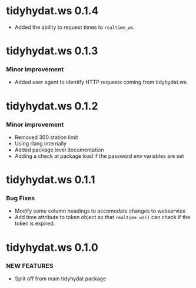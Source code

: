 tidyhydat.ws 0.1.4
=========================
* Added the ability to request times to `realtime_ws`.


tidyhydat.ws 0.1.3
=========================

### Minor improvement

* Added user agent to identify HTTP requests coming from tidyhydat.ws



tidyhydat.ws 0.1.2
=========================

### Minor improvement

* Removed 300 station limit
* Using rlang internally
* Added package level documentation
* Adding a check at package load if the password env variables are set

tidyhydat.ws 0.1.1 
=========================

### Bug Fixes

* Modify some column headings to accomodate changes to webservice
* Add time attribute to token object so that `realtime_ws()` can check if the token is expired. 

tidyhydat.ws 0.1.0 
=========================

### NEW FEATURES

* Split off from main tidyhydat package
